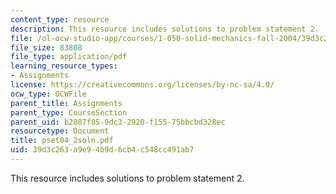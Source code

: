 ```yaml
---
content_type: resource
description: This resource includes solutions to problem statement 2.
file: /ol-ocw-studio-app/courses/1-050-solid-mechanics-fall-2004/39d3c263a9e94b9d6cb4c548cc491ab7_pset04_2soln.pdf
file_size: 83808
file_type: application/pdf
learning_resource_types:
- Assignments
license: https://creativecommons.org/licenses/by-nc-sa/4.0/
ocw_type: OCWFile
parent_title: Assignments
parent_type: CourseSection
parent_uid: b2807f85-9dc3-2920-f155-75bbcbd328ec
resourcetype: Document
title: pset04_2soln.pdf
uid: 39d3c263-a9e9-4b9d-6cb4-c548cc491ab7
---
```

This resource includes solutions to problem statement 2.